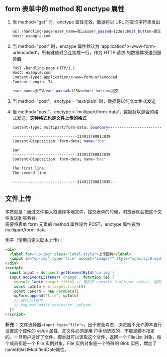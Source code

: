 ## form 表单中的 method 和 enctype 属性

1. 当 method="get" 时，enctype 属性无效，数据将以 URL 的查询字符串发出

   ```bash
   GET /handling-page?user_name=张三&user_passwd=123&submit_button=提交
   Host: example.com
   ```

2. 当 method="post" 时，enctype 属性默认为 'application/ x-www-form-urlencoded'，所有键值对会连接成一行，作为 HTTP 请求
   的数据体发送到服务器

   ```bash
   POST /handling-page HTTP/1.1
   Host: example.com
   Content-Type: application/x-www-form-urlencoded
   Content-Length: 74

   user_name=张三&user_passwd=123&submit_button=提交
   ```

3. 当 method="post"，enctype = 'text/plain' 时，数据将以纯文本格式发送
4. 当 method="post"，enctype = 'multipart/form-data'，数据将以混合的格式发送，**这种格式也是文件上传的格式**

   ```bash
   Content-Type: multipart/form-data; boundary=---------------------------314911788813839

   -----------------------------314911788813839
   Content-Disposition: form-data; name="foo"

   bar
   -----------------------------314911788813839
   Content-Disposition: form-data; name="baz"

   The first line.
   The second line.

   -----------------------------314911788813839--
   ```

## 文件上传

本质就是：通过文件输入框选择本地文件，提交表单的时候，浏览器就会把这个文件发送到服务器。  
需要将表单 form 元素的 method 属性设为 POST，enctype 属性设为 multipart/form-data

例子（使用自定义脚本上传）：

```html
<div>
  <label for="up-img" class="label-style">上传图片</label>
  <input id="up-img" type="file" accept="image/*" style="opacity:0;width:0;henght:0;" />
</div>
<script>
  const input = document.getElementById('up-img')
  input.addEventListener('change', function (e) {
    console.log(e.target.files) // 等价于 console.log(input.value)，返回的是一个 FileList 对象
    const upInfo = e.target.files[0]
    const upForm = new FormData()
    upForm.append('file', upInfo)
    // 进行上传操作
    // request.post('xxx/xx/xx',upForm)
  })
</script>
```

**补充：** 文件选择器`<input type="file">`，出于安全考虑，浏览器不允许脚本自行设置这个控件的 value 属性，即文件必须是用
户手动选取的，不能是脚本指定的。一旦用户选好了文件，脚本就可以读取这个文件，返回一个 FileList 对象，每个成员都是一个 File 实例对象。File 实例对象是一个特殊的 Blob 实例，增加了name和lastModifiedDate属性。